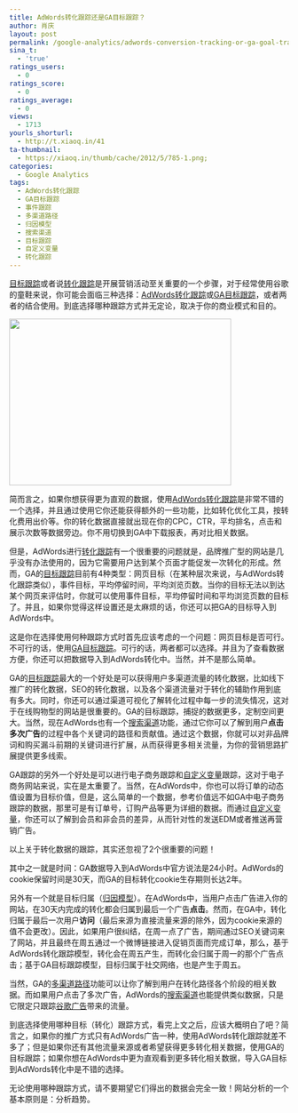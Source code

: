 ```yaml
---
title: AdWords转化跟踪还是GA目标跟踪？
author: 肖庆
layout: post
permalink: /google-analytics/adwords-conversion-tracking-or-ga-goal-tracking/
sina_t:
  - 'true'
ratings_users:
  - 0
ratings_score:
  - 0
ratings_average:
  - 0
views:
  - 1713
yourls_shorturl:
  - http://t.xiaoq.in/41
ta-thumbnail:
  - https://xiaoq.in/thumb/cache/2012/5/785-1.png;
categories:
  - Google Analytics
tags:
  - AdWords转化跟踪
  - GA目标跟踪
  - 事件跟踪
  - 多渠道路径
  - 归因模型
  - 搜索渠道
  - 目标跟踪
  - 自定义变量
  - 转化跟踪
---
```

<span class='wp_keywordlink_affiliate'><a href="https://xiaoq.in/tag/%e7%9b%ae%e6%a0%87%e8%b7%9f%e8%b8%aa/" title="查看目标跟踪中的全部文章" target="_blank">目标跟踪</a></span>或者说<span class='wp_keywordlink_affiliate'><a href="https://xiaoq.in/tag/%e8%bd%ac%e5%8c%96%e8%b7%9f%e8%b8%aa/" title="查看转化跟踪中的全部文章" target="_blank">转化跟踪</a></span>是开展营销活动至关重要的一个步骤，对于经常使用谷歌的童鞋来说，你可能会面临三种选择：<span class='wp_keywordlink_affiliate'><a href="https://xiaoq.in/tag/adwords%e8%bd%ac%e5%8c%96%e8%b7%9f%e8%b8%aa/" title="查看AdWords转化跟踪中的全部文章" target="_blank">AdWords转化跟踪</a></span>或<span class='wp_keywordlink_affiliate'><a href="https://xiaoq.in/tag/ga%e7%9b%ae%e6%a0%87%e8%b7%9f%e8%b8%aa/" title="查看GA目标跟踪中的全部文章" target="_blank">GA目标跟踪</a></span>，或者两者的结合使用。到底选择哪种跟踪方式并无定论，取决于你的商业模式和目的。

<img class="alignnone size-full wp-image-786" title="conversion tracking" src="http://xiaoq.in/g/pics/2012/05/conversion-tracking.png" alt="" width="400" height="300" />

简而言之，如果你想获得更为直观的数据，使用<span class='wp_keywordlink_affiliate'><a href="https://xiaoq.in/tag/adwords%e8%bd%ac%e5%8c%96%e8%b7%9f%e8%b8%aa/" title="查看AdWords转化跟踪中的全部文章" target="_blank">AdWords转化跟踪</a></span>是非常不错的一个选择，并且通过使用它你还能获得额外的一些功能，比如转化优化工具，按转化费用出价等。你的转化数据直接就出现在你的CPC，CTR，平均排名，点击和展示次数等数据旁边。你不用切换到GA中下载报表，再对比相关数据。

但是，AdWords进行<span class='wp_keywordlink_affiliate'><a href="https://xiaoq.in/tag/%e8%bd%ac%e5%8c%96%e8%b7%9f%e8%b8%aa/" title="查看转化跟踪中的全部文章" target="_blank">转化跟踪</a></span>有一个很重要的问题就是，品牌推广型的网站是几乎没有办法使用的，因为它需要用户达到某个页面才能促发一次转化的形成。然而，GA的<span class='wp_keywordlink_affiliate'><a href="https://xiaoq.in/tag/%e7%9b%ae%e6%a0%87%e8%b7%9f%e8%b8%aa/" title="查看目标跟踪中的全部文章" target="_blank">目标跟踪</a></span>目前有4种类型：网页目标（在某种层次来说，与AdWords转化跟踪类似），事件目标，平均停留时间，平均浏览页数。当你的目标无法以到达某个网页来评估时，你就可以使用事件目标，平均停留时间和平均浏览页数的目标了。并且，如果你觉得这样设置还是太麻烦的话，你还可以把GA的目标导入到AdWords中。

这是你在选择使用何种跟踪方式时首先应该考虑的一个问题：网页目标是否可行。不可行的话，使用<span class='wp_keywordlink_affiliate'><a href="https://xiaoq.in/tag/ga%e7%9b%ae%e6%a0%87%e8%b7%9f%e8%b8%aa/" title="查看GA目标跟踪中的全部文章" target="_blank">GA目标跟踪</a></span>。可行的话，两者都可以选择。并且为了查看数据方便，你还可以把数据导入到AdWords转化中。当然，并不是那么简单。

GA的<span class='wp_keywordlink_affiliate'><a href="https://xiaoq.in/tag/%e7%9b%ae%e6%a0%87%e8%b7%9f%e8%b8%aa/" title="查看目标跟踪中的全部文章" target="_blank">目标跟踪</a></span>最大的一个好处是可以获得用户多渠道流量的转化数据，比如线下推广的转化数据，SEO的转化数据，以及各个渠道流量对于转化的辅助作用到底有多大。同时，你还可以通过渠道可视化了解转化过程中每一步的流失情况，这对于在线购物型的网站是很重要的。GA的目标跟踪，捕捉的数据更多，定制空间更大。当然，现在AdWords也有一个<span class='wp_keywordlink_affiliate'><a href="https://xiaoq.in/tag/%e6%90%9c%e7%b4%a2%e6%b8%a0%e9%81%93/" title="查看搜索渠道中的全部文章" target="_blank">搜索渠道</a></span>功能，通过它你可以了解到用户**点击多次广告**的过程中各个关键词的路径和贡献值。通过这个数据，你就可以对非品牌词和购买漏斗前期的关键词进行扩展，从而获得更多相关流量，为你的营销思路扩展提供更多线索。

GA跟踪的另外一个好处是可以进行电子商务跟踪和<span class='wp_keywordlink_affiliate'><a href="https://xiaoq.in/tag/%e8%87%aa%e5%ae%9a%e4%b9%89%e5%8f%98%e9%87%8f/" title="查看自定义变量中的全部文章" target="_blank">自定义变量</a></span>跟踪，这对于电子商务网站来说，实在是太重要了。当然，在AdWords中，你也可以将订单的动态值设置为目标价值，但是，这么简单的一个数据，参考价值远不如GA中电子商务跟踪的数据，那里可是有订单号，订购产品等更为详细的数据。而通过<span class='wp_keywordlink_affiliate'><a href="https://xiaoq.in/tag/%e8%87%aa%e5%ae%9a%e4%b9%89%e5%8f%98%e9%87%8f/" title="查看自定义变量中的全部文章" target="_blank">自定义变量</a></span>，你还可以了解到会员和非会员的差异，从而针对性的发送EDM或者推送再营销广告。

以上关于转化数据的跟踪，其实还忽视了2个很重要的问题！

其中之一就是时间：GA数据导入到AdWords中官方说法是24小时。AdWords的cookie保留时间是30天，而GA的目标转化cookie生存期则长达2年。

另外有一个就是目标归属（<span class='wp_keywordlink_affiliate'><a href="https://xiaoq.in/tag/%e5%bd%92%e5%9b%a0%e6%a8%a1%e5%9e%8b/" title="查看归因模型中的全部文章" target="_blank">归因模型</a></span>）。在AdWords中，当用户点击广告进入你的网站，在30天内完成的转化都会归属到最后一个广告**点击**。然而，在GA中，转化归属于最后一次用户**访问**（最后来源为直接流量来源的除外，因为cookie来源的值不会更改）。因此，如果用户很纠结，在周一点了广告，期间通过SEO关键词来了网站，并且最终在周五通过一个微博链接进入促销页面而完成订单，那么，基于AdWords转化跟踪模型，转化会在周五产生，而转化会归属于周一的那个广告点击；基于GA目标跟踪模型，目标归属于社交网络，也是产生于周五。

当然，GA的<span class='wp_keywordlink_affiliate'><a href="https://xiaoq.in/tag/%e5%a4%9a%e6%b8%a0%e9%81%93%e8%b7%af%e5%be%84/" title="查看多渠道路径中的全部文章" target="_blank">多渠道路径</a></span>功能可以让你了解到用户在转化路径各个阶段的相关数据。而如果用户点击了多次广告，AdWords的<span class='wp_keywordlink_affiliate'><a href="https://xiaoq.in/tag/%e6%90%9c%e7%b4%a2%e6%b8%a0%e9%81%93/" title="查看搜索渠道中的全部文章" target="_blank">搜索渠道</a></span>也能提供类似数据，只是它限定只跟踪<span class='wp_keywordlink'><a href="https://xiaoq.in/google-adwords/" title="谷歌广告" target="_blank">谷歌广告</a></span>带来的流量。

到底选择使用哪种目标（转化）跟踪方式，看完上文之后，应该大概明白了吧？简言之，如果你的推广方式只有AdWords广告一种，使用AdWords转化跟踪就差不多了；但是如果你还有其他流量来源或者希望获得更多转化相关数据，使用GA的目标跟踪；如果你想在AdWords中更为直观看到更多转化相关数据，导入GA目标到AdWords转化中是不错的选择。

无论使用哪种跟踪方式，请不要期望它们得出的数据会完全一致！网站分析的一个基本原则是：分析趋势。